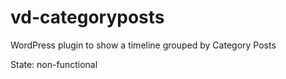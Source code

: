 # vd-categoryposts
WordPress plugin to show a timeline grouped by Category Posts

State: non-functional
